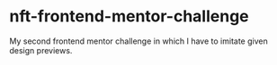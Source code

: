 # nft-frontend-mentor-challenge
My second frontend mentor challenge in which I have to imitate given design previews.
